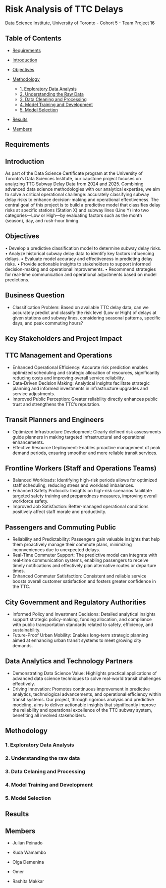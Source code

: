 # Risk Analysis of TTC Delays

Data Science Institute, University of Toronto - Cohort 5 - Team Project 16

## Table of Contents

- [Requirements](#requirements)
- [Introduction](#introduction)


- [Objectives](#objectives)
- [Methodology](#methodology)
  - [1. Exploratory Data Analysis](#1-exploratory-data-analysis)
  - [2. Understanding the Raw Data](#2-understanding-the-raw-data)
  - [3. Data Cleaning and Processing](#3-data-cleaning-and-processing)
  - [4. Model Training and Development](#4-model-training-and-development)
  - [5. Model Selection](#5-model-selection)
- [Results](#results)
- [Members](#members)


## Requirements

## Introduction
As part of the Data Science Certificate program at the University of Toronto’s Data Sciences Institute, our capstone project focuses on analyzing TTC Subway Delay Data from 2024 and 2025. Combining advanced data science methodologies with our analytical expertise, we aim to solve a critical operational challenge: accurately classifying subway delay risks to enhance decision-making and operational effectiveness.
The central goal of this project is to build a predictive model that classifies delay risks at specific stations (Station X) and subway lines (Line Y) into two categories—Low or High—by evaluating factors such as the month (season), day, and rush-hour timing.
## Objectives
•	Develop a predictive classification model to determine subway delay risks.
•	Analyze historical subway delay data to identify key factors influencing delays.
•	Evaluate model accuracy and effectiveness in predicting delay risks.
•	Provide actionable insights to stakeholders to support informed decision-making and operational improvements.
•	Recommend strategies for real-time communication and operational adjustments based on model predictions.
## Business Question
* Classification Problem: Based on available TTC delay data, can we accurately predict and classify the risk level (Low or High) of delays at given stations and subway lines, considering seasonal patterns, specific days, and peak commuting hours?
## Key Stakeholders and Project Impact
## TTC Management and Operations
* Enhanced Operational Efficiency: Accurate risk prediction enables optimized scheduling and strategic allocation of resources, significantly reducing costs and improving overall service reliability.
* Data-Driven Decision Making: Analytical insights facilitate strategic planning and informed investments in infrastructure upgrades and service adjustments.
* Improved Public Perception: Greater reliability directly enhances public trust and strengthens the TTC’s reputation.
## Transit Planners and Engineers
* Optimized Infrastructure Development: Clearly defined risk assessments guide planners in making targeted infrastructural and operational enhancements.
* Effective Resource Deployment: Enables proactive management of peak demand periods, ensuring smoother and more reliable transit services.
## Frontline Workers (Staff and Operations Teams)
* Balanced Workloads: Identifying high-risk periods allows for optimized staff scheduling, reducing stress and workload imbalances.
* Enhanced Safety Protocols: Insights on high-risk scenarios facilitate targeted safety training and preparedness measures, improving overall workforce safety.
* Improved Job Satisfaction: Better-managed operational conditions positively affect staff morale and productivity.
## Passengers and Commuting Public
* Reliability and Predictability: Passengers gain valuable insights that help them proactively manage their commute plans, minimizing inconveniences due to unexpected delays.
* Real-Time Commuter Support: The predictive model can integrate with real-time communication systems, enabling passengers to receive timely notifications and effectively plan alternative routes or departure times.
* Enhanced Commuter Satisfaction: Consistent and reliable service boosts overall customer satisfaction and fosters greater confidence in the TTC.
## City Government and Regulatory Authorities
* Informed Policy and Investment Decisions: Detailed analytical insights support strategic policy-making, funding allocation, and compliance with public transportation standards related to safety, efficiency, and sustainability.
* Future-Proof Urban Mobility: Enables long-term strategic planning aimed at enhancing urban transit systems to meet growing city demands.
## Data Analytics and Technology Partners
* Demonstrating Data Science Value: Highlights practical applications of advanced data science techniques to solve real-world transit challenges effectively.
* Driving Innovation: Promotes continuous improvement in predictive analytics, technological advancements, and operational efficiency within transit systems.
Our project, through rigorous analysis and predictive modeling, aims to deliver actionable insights that significantly improve the reliability and operational excellence of the TTC subway system, benefiting all involved stakeholders.
## Methodology

###     1. Exploratory Data Analysis

###     2. Understanding the raw data

###     3. Data Celaning and Processing

###     4. Model Training and Development

###     5. Model Selection

## Results

## Members

- Julian Peinado

- Kuda Wamambo

- Olga Demenina

- Omer

- Rashita Makkar





